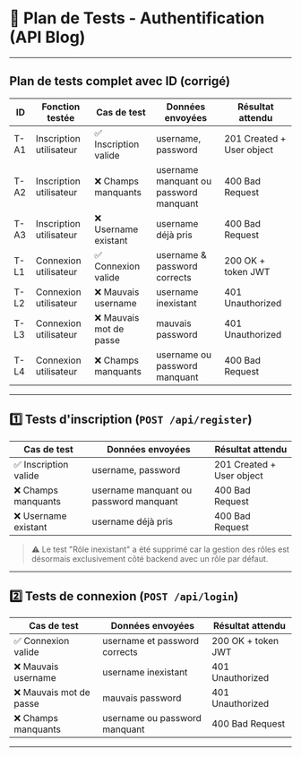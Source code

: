 # 📄 Plan de Tests - Authentification (API Blog)

---

## Plan de tests complet avec ID (corrigé)

| ID   | Fonction testée         | Cas de test             | Données envoyées                       | Résultat attendu          |
| ---- | ----------------------- | ----------------------- | -------------------------------------- | ------------------------- |
| T-A1 | Inscription utilisateur | ✅ Inscription valide   | username, password                     | 201 Created + User object |
| T-A2 | Inscription utilisateur | ❌ Champs manquants     | username manquant ou password manquant | 400 Bad Request           |
| T-A3 | Inscription utilisateur | ❌ Username existant    | username déjà pris                     | 400 Bad Request           |
| T-L1 | Connexion utilisateur   | ✅ Connexion valide     | username & password corrects           | 200 OK + token JWT        |
| T-L2 | Connexion utilisateur   | ❌ Mauvais username     | username inexistant                    | 401 Unauthorized          |
| T-L3 | Connexion utilisateur   | ❌ Mauvais mot de passe | mauvais password                       | 401 Unauthorized          |
| T-L4 | Connexion utilisateur   | ❌ Champs manquants     | username ou password manquant          | 400 Bad Request           |

---

## 1️⃣ Tests d'inscription (`POST /api/register`)

| Cas de test           | Données envoyées                       | Résultat attendu          |
| --------------------- | -------------------------------------- | ------------------------- |
| ✅ Inscription valide | username, password                     | 201 Created + User object |
| ❌ Champs manquants   | username manquant ou password manquant | 400 Bad Request           |
| ❌ Username existant  | username déjà pris                     | 400 Bad Request           |

> ⚠️ Le test "Rôle inexistant" a été supprimé car la gestion des rôles est désormais exclusivement côté backend avec un rôle par défaut.

---

## 2️⃣ Tests de connexion (`POST /api/login`)

| Cas de test             | Données envoyées              | Résultat attendu   |
| ----------------------- | ----------------------------- | ------------------ |
| ✅ Connexion valide     | username et password corrects | 200 OK + token JWT |
| ❌ Mauvais username     | username inexistant           | 401 Unauthorized   |
| ❌ Mauvais mot de passe | mauvais password              | 401 Unauthorized   |
| ❌ Champs manquants     | username ou password manquant | 400 Bad Request    |

---
